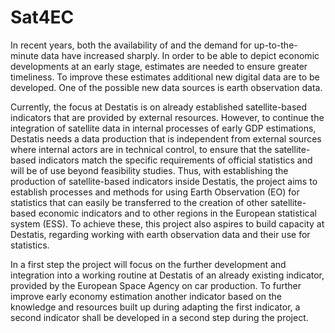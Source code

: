 # Sat4EC

In recent years, both the availability of and the demand for up-to-the-minute data have increased sharply. In order to be able to depict economic developments at an early stage, estimates are needed to ensure greater timeliness. To improve these estimates additional new
digital data are to be developed. One of the possible new data sources is earth observation data.

Currently, the focus at Destatis is on already established satellite-based indicators that are provided by external resources. However, to continue the integration of satellite data in internal processes of early GDP estimations, Destatis needs a data production that is independent from external sources where internal actors are in technical control, to ensure that the satellite-based indicators match the specific requirements of official statistics and will be of use beyond feasibility studies. Thus, with establishing the production of satellite-based indicators inside Destatis, the project aims to establish processes and methods for using Earth Observation (EO) for statistics that can easily be transferred to the creation of other satellite-based economic indicators and to other regions in the European statistical system (ESS). To achieve these, this project also aspires to build capacity at Destatis, regarding working with earth observation data and their use for statistics.

In a first step the project will focus on the further development and integration into a working routine at Destatis of an already existing indicator, provided by the European Space Agency on car production. To further improve early economy estimation another indicator based on the knowledge and resources built up during adapting the first indicator, a second indicator shall be developed in a second step during the project.
